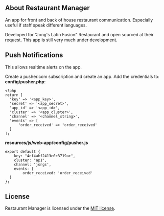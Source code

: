 

## About Restaurant Manager

An app for front and back of house restaurant communication.  Especially useful if staff speak different languages.

Developed for "Jong's Latin Fusion" Restaurant and open sourced at their request.  This app is still very much under development.


## Push Notifications

This allows realtime alerts on the app.

Create a pusher.com subscription and create an app.  Add the credentials to:
**config/pusher.php:**

    <?php  
    return [  
      'key' => '<app_key>',  
      'secret' => '<app_secret>',  
      'app_id' => '<app_id>',  
      'cluster' => '<app_cluster>',  
      'channel' => '<channel_string>',  
      'events' => [  
	      'order_received' => 'order_received'  
      ]  
    ];
**resources/js/web-app/config/pusher.js**

    export default {  
        key: "4cf4abf2413c0c3719ac",  
        cluster: "ap1",  
        channel: 'jongs',  
        events: {  
            order_received: 'order_received'  
      }  
    };



## License

Restaurant Manager is licensed under the [MIT license](https://opensource.org/licenses/MIT).
